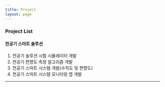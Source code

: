 ```yaml
---
title: Project
layout: page
---
```


### Project List ###
#### 천공기 스마트 솔루션 ####
1. 천공기 솔루션 시험 시뮬레이터 개발
2. 천공기 편향도 측정 알고리즘 개발
3. 천공기 스마트 시스템 개발(수직도 및 편향도)
4. 천공기 스마트 시스템 모니터링 앱 개발

---
